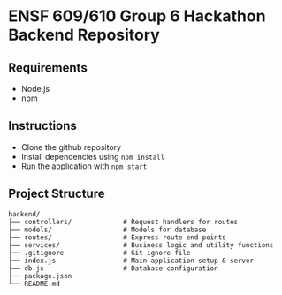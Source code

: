 # ENSF 609/610 Group 6 Hackathon Backend Repository

## Requirements
- Node.js
- npm

## Instructions
 - Clone the github repository
 - Install dependencies using `npm install`
 - Run the application with `npm start`

 ## Project Structure
```
backend/
├── controllers/             # Request handlers for routes
├── models/                  # Models for database
├── routes/                  # Express route end points
├── services/                # Business logic and utility functions
├── .gitignore               # Git ignore file
├── index.js                 # Main application setup & server
├── db.js                    # Database configuration  
├── package.json             
└── README.md
```        
